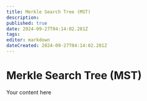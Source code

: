 ```yaml
---
title: Merkle Search Tree (MST)
description: 
published: true
date: 2024-09-27T04:14:02.281Z
tags: 
editor: markdown
dateCreated: 2024-09-27T04:14:02.281Z
---
```


# Merkle Search Tree (MST)
Your content here